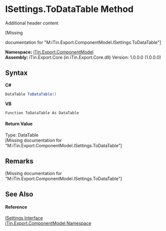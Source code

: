 # ISettings.ToDataTable Method 
Additional header content 

\[Missing <summary> documentation for "M:iTin.Export.ComponentModel.ISettings.ToDataTable"\]

**Namespace:**&nbsp;<a href="55171ca4-890c-0ab2-e812-efe82bc0b686">iTin.Export.ComponentModel</a><br />**Assembly:**&nbsp;iTin.Export.Core (in iTin.Export.Core.dll) Version: 1.0.0.0 (1.0.0.0)

## Syntax

**C#**<br />
``` C#
DataTable ToDataTable()
```

**VB**<br />
``` VB
Function ToDataTable As DataTable
```


#### Return Value
Type: DataTable<br />\[Missing <returns> documentation for "M:iTin.Export.ComponentModel.ISettings.ToDataTable"\]

## Remarks
\[Missing <remarks> documentation for "M:iTin.Export.ComponentModel.ISettings.ToDataTable"\]

## See Also


#### Reference
<a href="94ca8fa3-4ba6-d3f7-614b-913fad195fff">ISettings Interface</a><br /><a href="55171ca4-890c-0ab2-e812-efe82bc0b686">iTin.Export.ComponentModel Namespace</a><br />